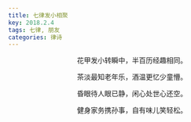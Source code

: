 ```yaml
---
title: 七律发小相聚
key: 2018.2.4
tags: 七律, 朋友
categories: 律诗
---
```


<p align="center">花甲发小转瞬中，半百历经趣相同。
</p>
<p align="center">茶淡最知老年乐，酒温更忆少童懵。
</p>
<p align="center">昏眼待人眼已静，闲心处世心还空。
</p>
<p align="center">健身家务携孙事，自有味儿笑轻松。
</p>
